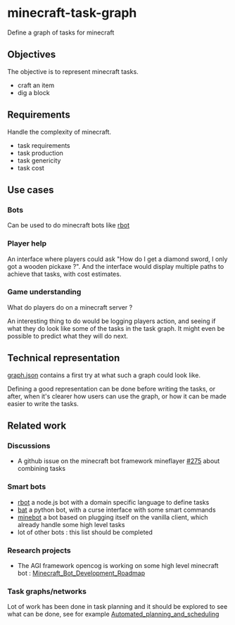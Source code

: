 # minecraft-task-graph
Define a graph of tasks for minecraft

## Objectives

The objective is to represent minecraft tasks.

* craft an item
* dig a block

## Requirements

Handle the complexity of minecraft.

* task requirements
* task production
* task genericity
* task cost

## Use cases

### Bots

Can be used to do minecraft bots like [rbot](https://github.com/rom1504/rbot)

### Player help

An interface where players could ask "How do I get a diamond sword, I only got a wooden pickaxe ?".
And the interface would display multiple paths to achieve that tasks, with cost estimates.

### Game understanding

What do players do on a minecraft server ? 

An interesting thing to do would be logging players action, and seeing if what they do look like some of the tasks in the task graph.
It might even be possible to predict what they will do next.

## Technical representation

[graph.json](graph.json) contains a first try at what such a graph could look like.

Defining a good representation can be done before writing the tasks, or after, when it's clearer how users can use the graph, or how it can be made easier to write the tasks.

## Related work

### Discussions

* A github issue on the minecraft bot framework mineflayer [#275](https://github.com/PrismarineJS/mineflayer/issues/275) about combining tasks

### Smart bots

* [rbot](https://github.com/rom1504/rbot) a node.js bot with a domain specific language to define tasks
* [bat](https://github.com/Gjum/Bat) a python bot, with a curse interface with some smart commands
* [minebot](https://github.com/michaelzangl/minebot/wiki) a bot based on plugging itself on the vanilla client, which already handle some high level tasks
* lot of other bots : this list should be completed

### Research projects

* The AGI framework opencog is working on some high level minecraft bot : [Minecraft_Bot_Development_Roadmap](http://wiki.opencog.org/wikihome/index.php/Minecraft_Bot_Development_Roadmap) 

### Task graphs/networks

Lot of work has been done in task planning and it should be explored to
 see what can be done, see for example [Automated_planning_and_scheduling](https://en.wikipedia.org/wiki/Automated_planning_and_scheduling)

